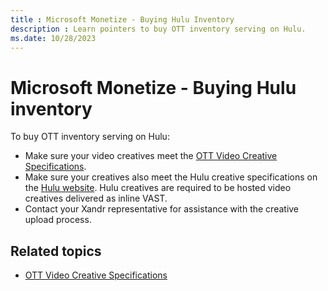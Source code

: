 ```yaml
---
title : Microsoft Monetize - Buying Hulu Inventory
description : Learn pointers to buy OTT inventory serving on Hulu.
ms.date: 10/28/2023
---
```



# Microsoft Monetize - Buying Hulu inventory

To buy OTT inventory serving on Hulu:

- Make sure your video creatives meet the [OTT Video
  Creative Specifications](ott-video-creative-specifications.md).
- Make sure your creatives also meet the Hulu creative specifications on
  the [Hulu website](https://hulu.disneyadvertising.com/ad-products/video-commercial/). Hulu creatives are
  required to be hosted video creatives delivered as inline VAST.
- Contact your Xandr representative for
  assistance with the creative upload process.

## Related topics

- [OTT Video Creative Specifications](ott-video-creative-specifications.md)